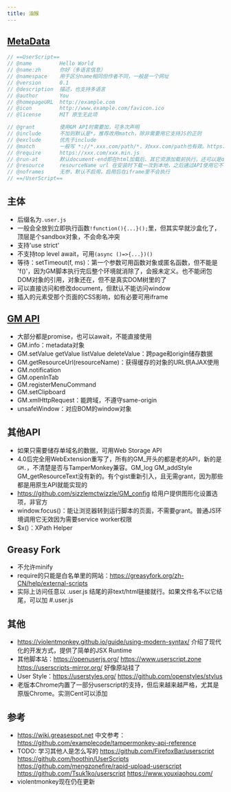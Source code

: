 ```yaml
---
title: 油猴
---
```


## [MetaData](https://wiki.greasespot.net/Metadata_Block)

```js
// ==UserScript==
// @name         Hello World
// @name:zh      你好（多语言信息）
// @namespace    用于区分name相同但作者不同，一般是一个网址
// @version      0.1
// @description  描述，也支持多语言
// @author       You
// @homepageURL  http://example.com
// @icon         http://www.example.com/favicon.ico
// @license      MIT 原生无此项

// @grant        使用GM API时需要加，可多次声明
// @include      不加则默认是*。推荐改用match，除非需要用它支持JS的正则
// @exclude      优先于include
// @match        一般写 *://*.xxx.com/path/*，对xxx.com/path也有效。https://open.chrome.360.cn/extension_dev/match_patterns.html
// @require      https://xxx.com/xxx.min.js
// @run-at       默认document-end即在html加载后、其它资源加载前执行。还可以是document-start或document-idle全部加载完，但只有end是保证可靠的，idle设计上当外部资源长时间加载时会在end处加载脚本。若确实在idle时触发，则不应使用window.onload，因为它已经触发过了
// @resource     resourceName url 在安装时下载一次到本地，之后通过API使用它不再需要下载
// @noframes     无参，默认不启用，启用后在iframe里不会执行
// ==/UserScript==
```

## 主体

* 后缀名为`.user.js`
* 一般会全放到立即执行函数`!function(){...}();`里，但其实早就沙盒化了，顶层是个sandbox对象，不会命名冲突
* 支持'use strict'
* 不支持top level await，可用`(async ()=>{...})()`
* 等待：setTimeout(f, ms)：第一个参数可用函数对象或匿名函数，但不能是 'f()'，因为GM脚本执行完后整个环境就消除了，会报未定义。也不能闭包DOM对象的引用，对象还在，但不是真实DOM树里的了
* 可以直接访问和修改document，但默认不能访问window
* 插入的元素受那个页面的CSS影响，如有必要可用iframe

## [GM API](https://wiki.greasespot.net/Greasemonkey_Manual:API)

* 大部分都是promise，也可以await，不能直接使用
* GM.info：metadata对象
* GM.setValue getValue listValue deleteValue：跨page和origin储存数据
* GM.getResourceUrl(resourceName)：获得缓存的对象的URL供AJAX使用
* GM.notification
* GM.openInTab
* GM.registerMenuCommand
* GM.setClipboard
* GM.xmlHttpRequest：能跨域，不遵守same-origin
* unsafeWindow：对应BOM的window对象

## 其他API

* 如果只需要储存单域名的数据，可用Web Storage API
* 4.0后完全用WebExtension重写了，所有的GM_开头的都是老的API，新的是`GM.`，不清楚是否与TamperMonkey兼容。GM_log GM_addStyle GM_getResourceText没有新的。有个gist重新引入，且无需grant，因为那些都是用原生API就能实现的
* https://github.com/sizzlemctwizzle/GM_config 给用户提供图形化设置选项，非官方
* window.focus()：能让浏览器转到运行脚本的页面，不需要grant。普通JS环境调用它无效因为需要service worker权限
* $x()：XPath Helper

## Greasy Fork

* 不允许minify
* require的只能是白名单里的网站：https://greasyfork.org/zh-CN/help/external-scripts
* 实际上访问任意以 .user.js 结尾的非text/html链接就行。如果文件名不以它结尾，可以加 #.user.js

## 其他

* https://violentmonkey.github.io/guide/using-modern-syntax/ 介绍了现代化的开发方式，提供了简单的JSX Runtime
* 其他脚本站：https://openuserjs.org/ https://www.userscript.zone https://userscripts-mirror.org/ 好像原站挂了
* User Style：https://userstyles.org/ https://github.com/openstyles/stylus
* 老版本Chrome内置了一部分userscript的支持，但后来越来越严格，尤其是原版Chrome。实测Cent可以添加

## 参考

* https://wiki.greasespot.net 中文参考：https://github.com/examplecode/tampermonkey-api-reference
* TODO: 学习其他人是怎么写的 https://github.com/FirefoxBar/userscript https://github.com/hoothin/UserScripts https://github.com/mengzonefire/rapid-upload-userscript https://github.com/Tsuk1ko/userscript https://www.youxiaohou.com/
* violentmonkey现在仍在更新
